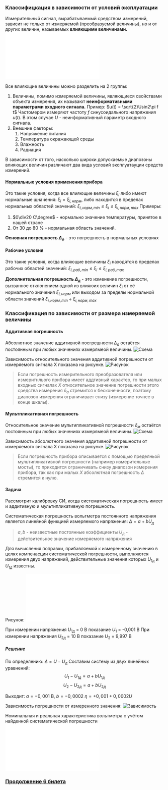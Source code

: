 ### Классифицкация в зависимости от условий эксплуатации

Измерительный сигнал, вырабатываемый средством измерений, зависит не только от измеряемой (преобразуемой величины), но и от других величин, называемых **влияющими величинами.**
![ИП](_attachments/97a45caee34909cda1c6bb81d966f1b1.png.md)

Все влияющие величины можно разделить на 2 группы:
1. Величины, помимо измеряемой величины, являющиеся свойствами объекта измерения, их называют **неинформативными параметрами входного сигнала.**
   Пример: $u(t) = \sqrt{2}Usin2\pi f t$
   Частомером измеряют частоту $f$ синусоидального напряжения  $u(t)$. В этом случае $U$ - неинформативный параметр входного сигнала.
2. Внешние факторы:
	1. Напряжение питания
	2. Температура окражающей среды
	3. Влажность
	4. Радиация

В зависимости от того, насколько широки допускаемые диапозоны влияющих величин различают два вида условий эксплуатауции средств измерений. 

#### Нормальные условия применения прибора
Это такие условия, когда все влияющие велечины $\xi_{i}$ либо имеют нормальные щначения: $\xi_{i}=\xi_{i,норм}$, либо находится в пределах нормальных областей значений: $\xi_{i,норм,min}\leq\xi_{i}\leq\xi_{i,норм,max}$
Примеры:
1. $0\div20 C\degree$ - нормально значение температуры, принятое в нашей стране
2. От 30 до 80 \% - нормальная область значений.

**Основная погрешность $\Delta_{о}$** - это погрешность в нормальных условиях

#### Рабочие условия
Это такие условия, когда влияющие величины $\xi_{i}$ находятся в пределах рабочих областей значений: $\xi_{i,раб,min}\leq\xi_{i}\leq\xi_{i,раб,max}$

**Дополнительная погрешность $\Delta_{д}$** - это изменение погрешности, вызванное отклонением одной из влияюих величин $\xi_{i}$ от её нормального значения $\xi_{i,норм}$ или выходом за пределы нормальной области значений $\xi_{i,норм,min}\div\xi_{i,норм,max}$

### Классификация по зависимости от размера измеряемой величины

#### Аддитивная погрешность  
Абсолютное значение аддитивной поегрешности $\Delta_{a}$ остаётся постоянным при любых значениях измерямеой величины.
![Схема](_attachments/ce4597dc96aaa97fde66a8b989d0f956.png)

Зависимость относительного значения аддитивной погрешности от измеряемого сигнала X показана на рисунке.
![Рисунок](_attachments/17ebe83ffa6efa8a94653f1039a938a7.png)
>Если погрешность измерительного преобразователя или измеритнлього прибора имеет аддтивный характер, то при малых входных сигналах $X$ относительное значение погрешности этого средства измерения $\delta_{a}$ стремится к бесконечности, поэтому диапозон измерения ограничивает снизу (измерение точнее в конце шкалы).

#### Мультпликативная погрешность
Относительное значение мультипликативной погрешности $\delta_{м}$ остаётся постоянным при любых значениях измерямеой величины.
![Схема](_attachments/fb34a9e06ddbad2c45c6556fcc2b3073.png)

Зависимость абсолютного значения аддитивной погрешности от измеряемого сигнала X показана на рисунке.
![Рисунок](_attachments/a38c6a4b96ccdbe8309fece193a33735.png)
>Если погрешность прибора описывается с помощью пределньой мультипликативной погрешности (например измерительные мосты), то приходится ограничивать снизу диапозон измерения прибора, так как при малых $X$ абсолютная погрешность $\Delta$ стремится к нулю.

#### Задача
Рассмотрит калибровку СИ, когда систематическая погрешность имеет и аддитивную и мультипликативную погрешность.

Систематическая погрешность вольтметра постоянного напряжения является линейной функцией измеряемого напряжения: $\Delta = a + bU_{д}$
> $a,b$ - неизвестные постоянные коэффициенты
> $U_{д}$ - действительное значение измеряемого напряжения

Для вычисления поправки, прибавляемой к измеренному значению в целях компенасции систематической погрешности, выполняются измерения двух напряжений, действительные значения которых $U_{1д}$ и $U_{1д}$ известны.

Рисунок: 
![Drawing 2022-10-19 18.52.19.excalidraw](_attachments/84aee1b55cce491cd6376df2c9f53171.md)

При измерении напряжения $U_{1д}$ = 0 В показание $U_1$ = -0,001 В
При измерении напряжения $U_{2д}$ = 10 В показание $U_2$ = 9,997 В

##### Решение
По определению: $\Delta = U - U_{д}$
Составим систему из двух линейных уравнений:
$$U_{1}-U_{1д}=a+bU_{1д}$$
$$U_{2}-U_{2д}=a+bU_{2д}$$

Выходит:
$a = - 0,001$ В, $b = -0,0002$ 
$\eta = + 0,001 + 0,0002U$

Зависимость погрешности от измеренного значения:
![Зависимость](_attachments/783d8ebfe9a60a6f70df8a637dd04ed6.png)

Номинальная и реальная характеристика вольтметра с учётом найденной систематической погрешности
![Схема](_attachments/3c6a768d57f9d1debd44b9a67609997a.png.md)

### [Продолжение 6 билета](2022.10.06.md)
